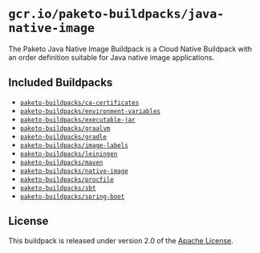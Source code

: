 # `gcr.io/paketo-buildpacks/java-native-image`
The Paketo Java Native Image Buildpack is a Cloud Native Buildpack with an order definition suitable for Java native image applications.

## Included Buildpacks
* [`paketo-buildpacks/ca-certificates`](https://github.com/paketo-buildpacks/ca-certificates)
* [`paketo-buildpacks/environment-variables`](https://github.com/paketo-buildpacks/environment-variables)
* [`paketo-buildpacks/executable-jar`](https://github.com/paketo-buildpacks/executable-jar)
* [`paketo-buildpacks/graalvm`](https://github.com/paketo-buildpacks/graalvm)
* [`paketo-buildpacks/gradle`](https://github.com/paketo-buildpacks/gradle)
* [`paketo-buildpacks/image-labels`](https://github.com/paketo-buildpacks/image-labels)
* [`paketo-buildpacks/leiningen`](https://github.com/paketo-buildpacks/leiningen)
* [`paketo-buildpacks/maven`](https://github.com/paketo-buildpacks/maven)
* [`paketo-buildpacks/native-image`](https://github.com/paketo-buildpacks/native-image)
* [`paketo-buildpacks/procfile`](https://github.com/paketo-buildpacks/procfile)
* [`paketo-buildpacks/sbt`](https://github.com/paketo-buildpacks/sbt)
* [`paketo-buildpacks/spring-boot`](https://github.com/paketo-buildpacks/spring-boot)

## License
This buildpack is released under version 2.0 of the [Apache License][a].

[a]: http://www.apache.org/licenses/LICENSE-2.0

